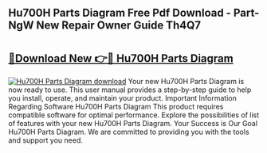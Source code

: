 ## Hu700H Parts Diagram Free Pdf Download - Part-NgW New Repair Owner Guide Th4Q7

# <h2><a href="http://dfobujn.blite.top/?on=Hu700H+Parts+Diagram">🔗Download New 👉🔴 Hu700H Parts Diagram</a></h2>

[![Hu700H Parts Diagram download](https://i.imgur.com/lujVjoI.png)](http://dfobujn.blite.top/?on=Hu700H+Parts+Diagram)
Your new Hu700H Parts Diagram is now ready to use. This user manual provides a step-by-step guide to help you install, operate, and maintain your product. Important Information Regarding Software Hu700H Parts Diagram This product requires compatible software for optimal performance. Explore the possibilities of list of features with your new Hu700H Parts Diagram. Your Success is Our Goal Hu700H Parts Diagram. We are committed to providing you with the tools and support you need.
